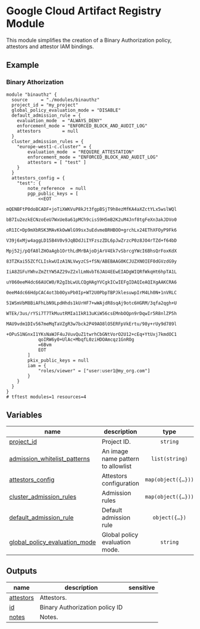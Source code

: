 # Google Cloud Artifact Registry Module

This module simplifies the creation of a Binary Authorization policy, attestors and attestor IAM bindings.

## Example

### Binary Athorization

```hcl
module "binauthz" {
  source     = "./modules/binauthz"
  project_id = "my_project"
  global_policy_evaluation_mode = "DISABLE"
  default_admission_rule = {
    evaluation_mode  = "ALWAYS_DENY"
    enforcement_mode = "ENFORCED_BLOCK_AND_AUDIT_LOG"
    attestors        = null
  }
  cluster_admission_rules = {
    "europe-west1-c.cluster" = {
        evaluation_mode  = "REQUIRE_ATTESTATION"
        enforcement_mode = "ENFORCED_BLOCK_AND_AUDIT_LOG"
        attestors = [ "test" ]
    }
  }
  attestors_config = {
    "test": {
        note_reference  = null
        pgp_public_keys = [
            <<EOT
            mQENBFtP0doBCADF+joTiXWKVuP8kJt3fgpBSjT9h8ezMfKA4aXZctYLx5wslWQl
            bB7Iu2ezkECNzoEeU7WxUe8a61pMCh9cisS9H5mB2K2uM4Jnf8tgFeXn3akJDVo0
            oR1IC+Dp9mXbRSK3MAvKkOwWlG99sx3uEdvmeBRHBOO+grchLx24EThXFOyP9Fk6
            V39j6xMjw4aggLD15B4V0v9JqBDdJiIYFzszZDL6pJwZrzcP0z8JO4rTZd+f64bD
            Mpj52j/pQfA8lZHOaAgb1OrthLdMrBAjoDjArV4Ek7vSbrcgYWcI6BhsQrFoxKdX
            83TZKai55ZCfCLIskwUIzA1NLVwyzCS+fSN/ABEBAAG0KCJUZXN0IEF0dGVzdG9y
            IiA8ZGFuYWhvZmZtYW5AZ29vZ2xlLmNvbT6JAU4EEwEIADgWIQRfWkqHt6hpTA1L
            uY060eeM4dc66AUCW0/R2gIbLwULCQgHAgYVCgkICwIEFgIDAQIeAQIXgAAKCRA6
            0eeM4dc66HdpCAC4ot3b0OyxPb0Ip+WT2U0PbpTBPJklesuwpIrM4Lh0N+1nVRLC
            51WSmVbM8BiAFhLbN9LpdHhds1kUrHF7+wWAjdR8sqAj9otc6HGRM/3qfa2qgh+U
            WTEk/3us/rYSi7T7TkMuutRMIa1IkR13uKiW56csEMnbOQpn9rDqwIr5R8nlZP5h
            MAU9vdm1DIv567meMqTaVZgR3w7bck2P49AO8lO5ERFpVkErtu/98y+rUy9d789l
            +OPuS1NGnxI1YKsNaWJF4uJVuvQuZ1twrhCbGNtVorO2U12+cEq+YtUxj7kmdOC1
            qoIRW6y0+UlAc+MbqfL0ziHDOAmcqz1GnROg
            =6Bvm
            EOT
        ]
        pkix_public_keys = null
        iam = {
            "roles/viewer" = ["user:user1@my_org.com"]
        }
    }
  }
}
# tftest modules=1 resources=4

```
<!-- BEGIN TFDOC -->

## Variables

| name | description | type | required | default |
|---|---|:---:|:---:|:---:|
| [project_id](variables.tf#L17) | Project ID. | <code>string</code> | ✓ |  |
| [admission_whitelist_patterns](variables.tf#L28) | An image name pattern to allowlist | <code>list&#40;string&#41;</code> |  | <code>null</code> |
| [attestors_config](variables.tf#L58) | Attestors configuration | <code title="map&#40;object&#40;&#123;&#10;  note_reference  &#61; string&#10;  iam             &#61; map&#40;list&#40;string&#41;&#41;&#10;  pgp_public_keys &#61; list&#40;string&#41;&#10;  pkix_public_keys &#61; list&#40;object&#40;&#123;&#10;    id                  &#61; string&#10;    public_key_pem      &#61; string&#10;    signature_algorithm &#61; string&#10;  &#125;&#41;&#41;&#10;&#125;&#41;&#41;">map&#40;object&#40;&#123;&#8230;&#125;&#41;&#41;</code> |  | <code>null</code> |
| [cluster_admission_rules](variables.tf#L48) | Admission rules | <code title="map&#40;object&#40;&#123;&#10;  evaluation_mode  &#61; string&#10;  enforcement_mode &#61; string&#10;  attestors        &#61; list&#40;string&#41;&#10;&#125;&#41;&#41;">map&#40;object&#40;&#123;&#8230;&#125;&#41;&#41;</code> |  | <code>null</code> |
| [default_admission_rule](variables.tf#L34) | Default admission rule | <code title="object&#40;&#123;&#10;  evaluation_mode  &#61; string&#10;  enforcement_mode &#61; string&#10;  attestors        &#61; list&#40;string&#41;&#10;&#125;&#41;">object&#40;&#123;&#8230;&#125;&#41;</code> |  | <code title="&#123;&#10;  evaluation_mode  &#61; &#34;ALWAYS_ALLOW&#34;&#10;  enforcement_mode &#61; &#34;ENFORCED_BLOCK_AND_AUDIT_LOG&#34;&#10;  attestors        &#61; null&#10;&#125;">&#123;&#8230;&#125;</code> |
| [global_policy_evaluation_mode](variables.tf#L22) | Global policy evaluation mode. | <code>string</code> |  | <code>null</code> |

## Outputs

| name | description | sensitive |
|---|---|:---:|
| [attestors](outputs.tf#L22) | Attestors. |  |
| [id](outputs.tf#L17) | Binary Authorization policy ID |  |
| [notes](outputs.tf#L30) | Notes. |  |

<!-- END TFDOC -->
